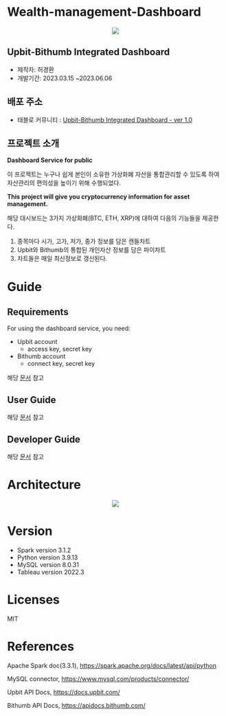# Wealth-management-Dashboard
<p align="center">
  <img src="https://storage.cobak.co/uploads/1678684322283944_e59b7c420a.png">
</p>


## Upbit-Bithumb Integrated Dashboard
- 제작자: 허경환
- 개발기간: 2023.03.15 ~2023.06.06


## 배포 주소
- 태블로 커뮤니티 : [Upbit-Bithumb Integrated Dashboard - ver 1.0](https://public.tableau.com/views/sw_16854476691840/sheet4?:language=ko-KR&:display_count=n&:origin=viz_share_link)


## 프로젝트 소개
**Dashboard Service for public**

이 프로젝트는 누구나 쉽게 본인이 소유한 가상화폐 자산을 통합관리할 수 있도록 하여  
자산관리의 편의성을 높이기 위해 수행되었다.

**This project will give you cryptocurrency information for asset management.**

해당 대시보드는 3가지 가상화폐(BTC, ETH, XRP)에 대하여 다음의 기능들을 제공한다.
1. 종목마다 시가, 고가, 저가, 종가 정보를 담은 캔들차트
2. Upbit와 Bithumb의 통합된 개인자산 정보를 담은 파이차트
3. 차트들은 매일 최신정보로 갱신된다.



# Guide

## Requirements
For using the dashboard service, you need:
- Upbit account
  - access key, secret key
- Bithumb account
  - connect key, secret key

해당 [문서](https://github.com/hkh1284/Wealth-management-Dashboard/blob/main/doc/Requirement.pdf) 참고

## User Guide
해당 [문서](https://github.com/hkh1284/Wealth-management-Dashboard/blob/main/doc/%EC%82%AC%EC%9A%A9%EC%9E%90%20%EA%B0%80%EC%9D%B4%EB%93%9C.pdf) 참고

## Developer Guide
해당 [문서](https://github.com/hkh1284/Wealth-management-Dashboard/blob/main/doc/%EA%B0%9C%EB%B0%9C%EC%9E%90%20%EA%B0%80%EC%9D%B4%EB%93%9C.pdf) 참고


# Architecture
<p align="center">
  <img src="https://evanescent-farmer-665.notion.site/image/https%3A%2F%2Fs3-us-west-2.amazonaws.com%2Fsecure.notion-static.com%2Fc614d19c-ddfe-4570-9b92-06f527146322%2Farchitecture.png?id=21db0d75-7cae-4c7e-a6e2-488dc3908ad1&table=block&spaceId=d57ea48f-ad48-4ebe-bdc0-a42c85aca32e&width=1950&userId=&cache=v2">
</p>


# Version
- Spark version 3.1.2
- Python version 3.9.13
- MySQL version 8.0.31
- Tableau version 2022.3

# Licenses
MIT

# References
Apache Spark doc(3.3.1), https://spark.apache.org/docs/latest/api/python

MySQL connector, https://www.mysql.com/products/connector/

Upbit API Docs, https://docs.upbit.com/

Bithumb API Docs, https://apidocs.bithumb.com/








